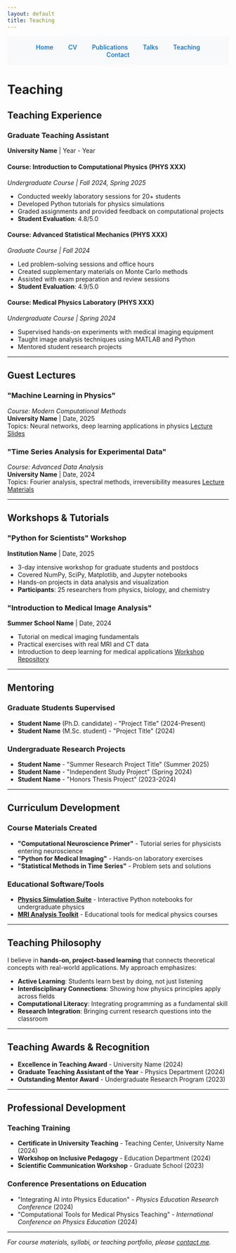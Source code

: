 ```yaml
---
layout: default
title: Teaching
---
```


<nav style="background: #f8f9fa; padding: 15px; border-radius: 6px; margin-bottom: 30px; text-align: center;">
  <a href="/" style="color: #0366d6; text-decoration: none; margin: 0 15px; font-weight: 500;">Home</a>
  <a href="/cv" style="color: #0366d6; text-decoration: none; margin: 0 15px; font-weight: 500;">CV</a>
  <a href="/publications" style="color: #0366d6; text-decoration: none; margin: 0 15px; font-weight: 500;">Publications</a>
  <a href="/talks" style="color: #0366d6; text-decoration: none; margin: 0 15px; font-weight: 500;">Talks</a>
  <a href="/teaching" style="color: #0366d6; text-decoration: none; margin: 0 15px; font-weight: 500;">Teaching</a>
  <a href="/contact" style="color: #0366d6; text-decoration: none; margin: 0 15px; font-weight: 500;">Contact</a>
</nav>

# Teaching

## Teaching Experience

### Graduate Teaching Assistant
**University Name** | Year - Year

#### Course: Introduction to Computational Physics (PHYS XXX)
*Undergraduate Course | Fall 2024, Spring 2025*
- Conducted weekly laboratory sessions for 20+ students
- Developed Python tutorials for physics simulations
- Graded assignments and provided feedback on computational projects
- **Student Evaluation**: 4.8/5.0

#### Course: Advanced Statistical Mechanics (PHYS XXX)
*Graduate Course | Fall 2024*
- Led problem-solving sessions and office hours
- Created supplementary materials on Monte Carlo methods
- Assisted with exam preparation and review sessions
- **Student Evaluation**: 4.9/5.0

#### Course: Medical Physics Laboratory (PHYS XXX)
*Undergraduate Course | Spring 2024*
- Supervised hands-on experiments with medical imaging equipment
- Taught image analysis techniques using MATLAB and Python
- Mentored student research projects

---

## Guest Lectures

### "Machine Learning in Physics" 
*Course: Modern Computational Methods*  
**University Name** | Date, 2025  
Topics: Neural networks, deep learning applications in physics
[Lecture Slides](assets/teaching/ml_physics_lecture.pdf)

### "Time Series Analysis for Experimental Data"
*Course: Advanced Data Analysis*  
**University Name** | Date, 2024  
Topics: Fourier analysis, spectral methods, irreversibility measures
[Lecture Materials](assets/teaching/timeseries_lecture.pdf)

---

## Workshops & Tutorials

### "Python for Scientists" Workshop
**Institution Name** | Date, 2025
- 3-day intensive workshop for graduate students and postdocs
- Covered NumPy, SciPy, Matplotlib, and Jupyter notebooks
- Hands-on projects in data analysis and visualization
- **Participants**: 25 researchers from physics, biology, and chemistry

### "Introduction to Medical Image Analysis"
**Summer School Name** | Date, 2024
- Tutorial on medical imaging fundamentals
- Practical exercises with real MRI and CT data
- Introduction to deep learning for medical applications
[Workshop Repository](https://github.com/mvodret/medical-imaging-tutorial)

---

## Mentoring

### Graduate Students Supervised
- **Student Name** (Ph.D. candidate) - "Project Title" (2024-Present)
- **Student Name** (M.Sc. student) - "Project Title" (2024)

### Undergraduate Research Projects
- **Student Name** - "Summer Research Project Title" (Summer 2025)
- **Student Name** - "Independent Study Project" (Spring 2024)
- **Student Name** - "Honors Thesis Project" (2023-2024)

---

## Curriculum Development

### Course Materials Created
- **"Computational Neuroscience Primer"** - Tutorial series for physicists entering neuroscience
- **"Python for Medical Imaging"** - Hands-on laboratory exercises
- **"Statistical Methods in Time Series"** - Problem sets and solutions

### Educational Software/Tools
- [**Physics Simulation Suite**](https://github.com/mvodret/physics-sims) - Interactive Python notebooks for undergraduate physics
- [**MRI Analysis Toolkit**](https://github.com/mvodret/mri-toolkit) - Educational tools for medical physics courses

---

## Teaching Philosophy

I believe in **hands-on, project-based learning** that connects theoretical concepts with real-world applications. My approach emphasizes:

- **Active Learning**: Students learn best by doing, not just listening
- **Interdisciplinary Connections**: Showing how physics principles apply across fields
- **Computational Literacy**: Integrating programming as a fundamental skill
- **Research Integration**: Bringing current research questions into the classroom

---

## Teaching Awards & Recognition

- **Excellence in Teaching Award** - University Name (2024)
- **Graduate Teaching Assistant of the Year** - Physics Department (2024)
- **Outstanding Mentor Award** - Undergraduate Research Program (2023)

---

## Professional Development

### Teaching Training
- **Certificate in University Teaching** - Teaching Center, University Name (2024)
- **Workshop on Inclusive Pedagogy** - Education Department (2024)
- **Scientific Communication Workshop** - Graduate School (2023)

### Conference Presentations on Education
- "Integrating AI into Physics Education" - *Physics Education Research Conference* (2024)
- "Computational Tools for Medical Physics Teaching" - *International Conference on Physics Education* (2024)

---

*For course materials, syllabi, or teaching portfolio, please [contact me](contact.html).*